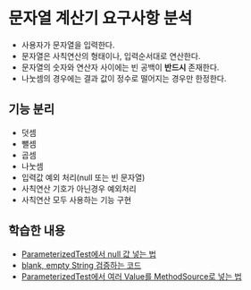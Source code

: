 # 문자열 계산기 요구사항 분석

- 사용자가 문자열을 입력한다.
- 문자열은 사칙연산의 형태이나, 입력순서대로 연산한다.
- 문자열의 숫자와 연산자 사이에는 빈 공백이 **반드시** 존재한다.
- 나눗셈의 경우에는 결과 값이 정수로 떨어지는 경우만 한정한다.

## 기능 분리

- 덧셈
- 뺄셈
- 곱셈
- 나눗셈
- 입력값 예외 처리(null 또는 빈 문자열)
- 사칙연산 기호가 아닌경우 예외처리
- 사칙연산 모두 사용하는 기능 구현

## 학습한 내용

- [ParameterizedTest에서 null 값 넣는 법](https://blog.oio.de/2018/10/26/use-null-values-in-junit-5-parameterized-tests/)
- [blank, empty String 검증하는 코드](https://www.baeldung.com/java-blank-empty-strings)
- [ParameterizedTest에서 여러 Value를 MethodSource로 넣는 법](https://www.arhohuttunen.com/junit-5-parameterized-tests/)

